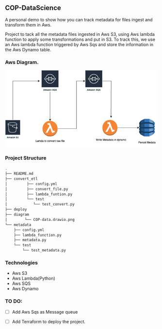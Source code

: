 ## COP-DataScience

A personal demo to show how you can track metadata for files ingest and transform them in Aws.

Project to tack all the metadata files ingested in Aws S3, using Aws lambda function to apply some transformations and put in S3. To track this, we use an Aws lambda function triggered by Aws Sqs and store the information in the Aws Dynamo table.

### Aws Diagram.

![Alt text](diagram/COP-data.drawio.png "Aws Diagram.")

### Project Structure
```bash
.
├── README.md
├── convert_etl
│         ├── config.yml
│         ├── convert_file.py
│         ├── lambda_funtion.py
│         └── test
│            └── test_convert.py
├── deploy
├── diagram
│        └── COP-data.drawio.png
└── metadata
    ├── config.yml
    ├── lambda_function.py
    ├── metadata.py
    └── test
        └── test_metadata.py

```

### Technologies

- Aws S3
- Aws Lambda(Python)
- Aws SQS
- Aws Dynamo

### TO DO:
- [ ] Add Aws Sqs as Message queue
- [ ] Add Terraform to deploy the project.
 

